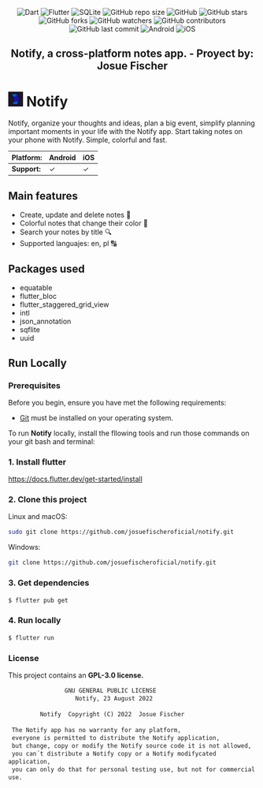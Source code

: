 <div align="center">

  ![Dart](https://img.shields.io/badge/Dart-Language-blue?logo=dart)
  ![Flutter](https://img.shields.io/badge/Flutter-Framework-blue?logo=flutter)
  ![SQLite](https://img.shields.io/badge/SQLite-Plugin-blue?logo=sqlite)
  ![GitHub repo size](https://img.shields.io/github/repo-size/josuefischeroficial/notify)
  ![GitHub](https://img.shields.io/github/license/josuefischeroficial/notify)
  ![GitHub stars](https://img.shields.io/github/stars/josuefischeroficial/notify?style=social)
  ![GitHub forks](https://img.shields.io/github/forks/josuefischeroficial/notify?style=social)
  ![GitHub watchers](https://img.shields.io/github/watchers/josuefischeroficial/notify?style=social)
  ![GitHub contributors](https://img.shields.io/github/contributors/josuefischeroficial/notify)
  ![GitHub last commit](https://img.shields.io/github/last-commit/josuefischeroficial/notify)
  ![Android](https://img.shields.io/badge/Android-Support-green?logo=android)
  ![iOS](https://img.shields.io/badge/iOS-Support-white?logo=apple)

  <h2 align="center">Notify, a cross-platform notes app. - Proyect by: Josue Fischer</h2>

</div>

# <img src="assets\icon\icon.png" width="30" height="30" alt="Logo"> Notify

Notify, organize your thoughts and ideas, plan a big event, simplify planning important moments in your life with the Notify app. Start taking notes on your phone with Notify. Simple, colorful and fast.

| **Platform:** | Android |  iOS |
| ------------- | ------- | ---- |
| **Support:**  |    ✓    |  ✓  |

## Main features

- Create, update and delete notes 📝
- Colorful notes that change their color 🌈
- Search your notes by title 🔍
- Supported languajes: en, pl 🔠

## Packages used

- equatable
- flutter_bloc
- flutter_staggered_grid_view
- intl
- json_annotation
- sqflite
- uuid

## Run Locally

### Prerequisites

Before you begin, ensure you have met the following requirements:

* [Git](https://git-scm.com/downloads "Download Git") must be installed on your operating system.

To run **Notify** locally, install the fllowing tools and run those commands on your git bash and terminal:

### 1. Install flutter
https://docs.flutter.dev/get-started/install

### 2. Clone this project
Linux and macOS:

```bash
sudo git clone https://github.com/josuefischeroficial/notify.git
```

Windows:

```bash
git clone https://github.com/josuefischeroficial/notify.git
```

### 3. Get dependencies
```bash
$ flutter pub get
```

### 4. Run locally
```bash
$ flutter run
```

### License

This project contains an **GPL-3.0 license.**

                    GNU GENERAL PUBLIC LICENSE
                       Notify, 23 August 2022

             Notify  Copyright (C) 2022  Josue Fischer
             
     The Notify app has no warranty for any platform,        
     everyone is permitted to distribute the Notify application,
     but change, copy or modify the Notify source code it is not allowed,
     you can´t distribute a Notify copy or a Notify modifycated application,
     you can only do that for personal testing use, but not for commercial use.

